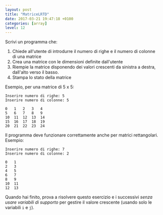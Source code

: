 ```yaml
---
layout: post
title: "MatriceLRTD"
date: 2017-03-21 19:47:18 +0100
categories: [array]
level: 12
---
```


Scrivi un programma che:

1. Chiede all'utente di introdurre il numero di righe e il numero di colonne di una matrice
2. Crea una matrice con le dimensioni definite dall'utente 
3. Riempie la matrice disponendo dei valori crescenti da sinistra a destra, dall'alto verso il basso.
4. Stampa lo stato della matrice

Esempio, per una matrice di 5 x 5:

~~~text
Inserire numero di righe: 5
Inserire numero di colonne: 5

0	1	2	3	4	
5	6	7	8	9	
10	11	12	13	14	
15	16	17	18	19	
20	21	22	23	24	
~~~

Il programma deve funzionare correttamente anche per matrici rettangolari. Esempio:

~~~text
Inserire numero di righe: 7
Inserire numero di colonne: 2

0	1	
2	3	
4	5	
6	7	
8	9	
10	11	
12	13	
~~~

Quando hai finito, prova a risolvere questo esercizio e i successivi *senza usare variabili di supporto* per gestire il valore crescente (usando solo le variabili `i` e `j`).
